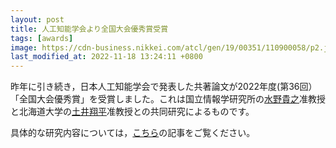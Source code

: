 ```yaml
---
layout: post
title: 人工知能学会より全国大会優秀賞受賞
tags: [awards]
image: https://cdn-business.nikkei.com/atcl/gen/19/00351/110900058/p2.jpg?__scale=w:500,h:376&_sh=02701f0f08
last_modified_at: 2022-11-18 13:24:11 +0800
---
```


昨年に引き続き，日本人工知能学会で発表した共著論文が2022年度(第36回）「全国大会優秀賞」を受賞しました。これは国立情報学研究所の[水野貴之](https://www.nii.ac.jp/faculty/society/mizuno_takayuki/)准教授と北海道大学の[土井翔平](https://researchers.general.hokudai.ac.jp/profile/ja.dc1336293a2bb38e520e17560c007669.html?mode=pc)准教授との共同研究によるものです。

具体的な研究内容については，[こちら](https://business.nikkei.com/atcl/gen/19/00351/110900058/)の記事をご覧ください。
